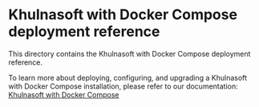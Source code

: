 # Khulnasoft with Docker Compose deployment reference

This directory contains the Khulnasoft with Docker Compose deployment reference.

To learn more about deploying, configuring, and upgrading a Khulnasoft with Docker Compose installation, please refer to our documentation: [Khulnasoft with Docker Compose](https://docs.khulnasoft.com/admin/install/docker-compose)
